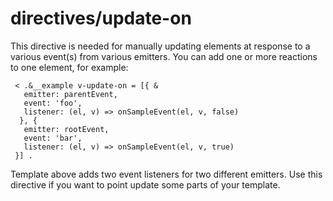 # directives/update-on

This directive is needed for manually updating elements at response to a various event(s) from various emitters. You can add one or more reactions to one element, for example:

```
 < .&__example v-update-on = [{ &
   emitter: parentEvent,
   event: 'foo',
   listener: (el, v) => onSampleEvent(el, v, false)
  }, {
   emitter: rootEvent,
   event: 'bar',
   listener: (el, v) => onSampleEvent(el, v, true)
 }] .
```

Template above adds two event listeners for two different emitters.
Use this directive if you want to point update some parts of your template.
